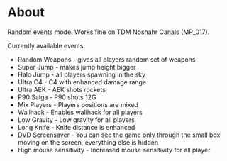 # About
Random events mode. Works fine on TDM Noshahr Canals (MP_017). 

Currently available events:
* Random Weapons - gives all players random set of weapons
* Super Jump - makes jump height bigger
* Halo Jump - all players spawning in the sky
* Ultra C4 - C4 with enhanced damage range
* Ultra AEK - AEK shots rockets
* P90 Saiga - P90 shots 12G
* Mix Players - Players positions are mixed
* Wallhack - Enables wallhack for all players
* Low Gravity - Low gravity for all players
* Long Knife - Knife distance is enhanced
* DVD Screensaver - You can see the game only through the small box moving on the screen, everything else is hidden
* High mouse sensitivity - Increased mouse sensitivity for all player